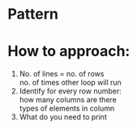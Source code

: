 # Pattern
# How to approach:
<ol>
<li>No. of lines = no. of rows <br>
no. of times other loop will run</li>
<li>Identify for every row number: <br>
how many columns are there <br>
types of elements in column</li>
<li>What do you need to print</li>
</ol>